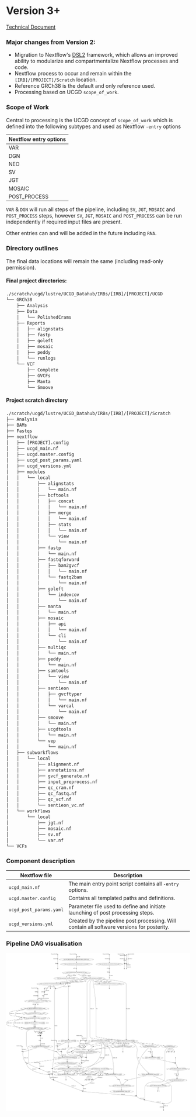 # Version 3+

[Technical Document](https://docs.google.com/document/d/1vuGm7ywKmLhwoOGC1-ovweX0BqTvJ_dbCI-ulwFKSl0/edit?usp=sharing)

### Major changes from Version 2:

* Migration to Nextflow's [DSL2](https://www.nextflow.io/docs/latest/dsl2.html) framework, which allows an improved ability to modularize and compartmentalize Nextflow processes and code.
* Nextflow process to occur and remain within the `[IRB]/[PROJECT]/Scratch` location.
* Reference GRCh38 is the default and only reference used.
* Processing based on UCGD `scope_of_work`.


### Scope of Work
Central to processing is the UCGD concept of `scope_of_work` which is defined into the following subtypes and used as Nextflow `-entry` options


| Nextflow entry options |
| -----------------------|
| VAR |
| DGN |
| NEO |
| SV |
| JGT |
| MOSAIC |
| POST_PROCESS |

`VAR` & `DGN` will run all steps of the pipeline, including  `SV`, `JGT`, `MOSAIC` and `POST_PROCESS` steps, however `SV`, `JGT`, `MOSAIC` and `POST_PROCESS` can be run independently if required input files are present.

Other entries can and will be added in the future including `RNA`.


### Directory outlines

The final data locations will remain the same (including read-only permission).

#### Final project directories:

```
./scratch/ucgd/lustre/UCGD_Datahub/IRBs/[IRB]/[PROJECT]/UCGD
└── GRCh38
    ├── Analysis
    ├── Data
    │   └── PolishedCrams
    ├── Reports
    │   ├── alignstats
    │   ├── fastp
    │   ├── goleft
    │   ├── mosaic
    │   ├── peddy
    │   └── runlogs
    └── VCF
        ├── Complete
        ├── GVCFs
        ├── Manta
        └── Smoove
``` 



#### Project scratch directory

```
./scratch/ucgd/lustre/UCGD_Datahub/IRBs/[IRB]/[PROJECT]/Scratch
├── Analysis
├── BAMs
├── Fastqs
├── nextflow
│   ├── [PROJECT].config
│   ├── ucgd_main.nf
│   ├── ucgd.master.config
│   ├── ucgd_post_params.yaml
│   ├── ucgd_versions.yml
│   ├── modules
│   │   └── local
│   │       ├── alignstats
│   │       │   └── main.nf
│   │       ├── bcftools
│   │       │   ├── concat
│   │       │   │   └── main.nf
│   │       │   ├── merge
│   │       │   │   └── main.nf
│   │       │   ├── stats
│   │       │   │   └── main.nf
│   │       │   └── view
│   │       │       └── main.nf
│   │       ├── fastp
│   │       │   └── main.nf
│   │       ├── fastqforward
│   │       │   ├── bam2gvcf
│   │       │   │   └── main.nf
│   │       │   └── fastq2bam
│   │       │       └── main.nf
│   │       ├── goleft
│   │       │   └── indexcov
│   │       │       └── main.nf
│   │       ├── manta
│   │       │   └── main.nf
│   │       ├── mosaic
│   │       │   ├── api
│   │       │   │   └── main.nf
│   │       │   └── cli
│   │       │       └── main.nf
│   │       ├── multiqc
│   │       │   └── main.nf
│   │       ├── peddy
│   │       │   └── main.nf
│   │       ├── samtools
│   │       │   └── view
│   │       │       └── main.nf
│   │       ├── sentieon
│   │       │   ├── gvcftyper
│   │       │   │   └── main.nf
│   │       │   └── varcal
│   │       │       └── main.nf
│   │       ├── smoove
│   │       │   └── main.nf
│   │       ├── ucgdtools
│   │       │   └── main.nf
│   │       └── vep
│   │           └── main.nf
│   ├── subworkflows
│   │   └── local
│   │       ├── alignment.nf
│   │       ├── annotations.nf
│   │       ├── gvcf_generate.nf
│   │       ├── input_preprocess.nf
│   │       ├── qc_cram.nf
│   │       ├── qc_fastq.nf
│   │       ├── qc_vcf.nf
│   │       └── sentieon_vc.nf
│   └── workflows
│       └── local
│           ├── jgt.nf
│           ├── mosaic.nf
│           ├── sv.nf
│           └── var.nf
└── VCFs
```

### Component description

| Nextflow file | Description |
|---------------|-------------|
| `ucgd_main.nf`  | The main entry point script contains all `-entry` options. |
| `ucgd.master.config ` | Contains all templated paths and definitions. |
| `ucgd_post_params.yaml` | Parameter file used to define and initiate launching of post processing steps.|
| `ucgd_versions.yml` | Created by the pipeline post processing.  Will contain all software versions for posterity. |

### Pipeline DAG visualisation

![DAG](/img/version_2_dag.png)

